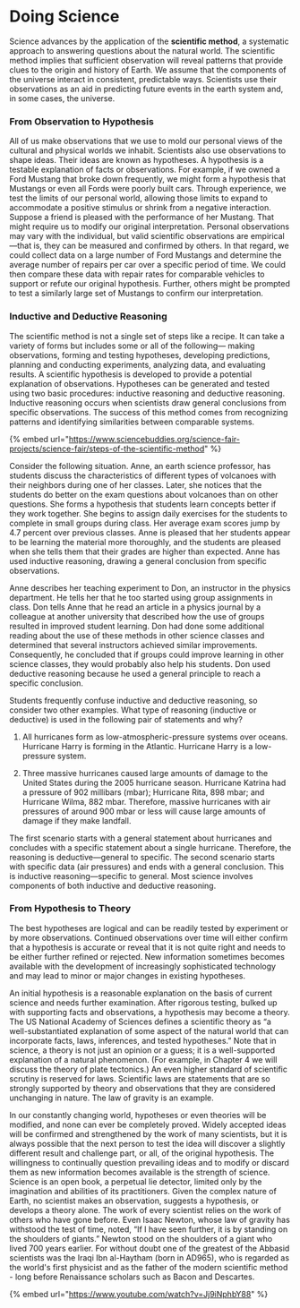 # Doing Science

Science advances by the application of the **scientific method**, a systematic approach to answering questions about the natural world. The scientific method implies that sufficient observation will reveal patterns that provide clues to the origin and history of Earth. We assume that the components of the universe interact in consistent, predictable ways. Scientists use their observations as an aid in predicting future events in the earth system and, in some cases, the universe.

### From Observation to Hypothesis 

All of us make observations that we use to mold our personal views of the cultural and physical worlds we inhabit. Scientists also use observations to shape ideas. Their ideas are known as hypotheses. A hypothesis is a testable explanation of facts or observations. For example, if we owned a Ford Mustang that broke down frequently, we might form a hypothesis that Mustangs or even all Fords were poorly built cars. Through experience, we test the limits of our personal world, allowing those limits to expand to accommodate a positive stimulus or shrink from a negative interaction. Suppose a friend is pleased with the performance of her Mustang. That might require us to modify our original interpretation. Personal observations may vary with the individual, but valid scientific observations are empirical—that is, they can be measured and confirmed by others. In that regard, we could collect data on a large number of Ford Mustangs and determine the average number of repairs per car over a specific period of time. We could then compare these data with repair rates for comparable vehicles to support or refute our original hypothesis. Further, others might be prompted to test a similarly large set of Mustangs to confirm our interpretation. 

### Inductive and Deductive Reasoning 

The scientific method is not a single set of steps like a recipe. It can take a variety of forms but includes some or all of the following— making observations, forming and testing hypotheses, developing predictions, planning and conducting experiments, analyzing data, and evaluating results. A scientific hypothesis is developed to provide a potential explanation of observations. Hypotheses can be generated and tested using two basic procedures: inductive reasoning and deductive reasoning. Inductive reasoning occurs when scientists draw general conclusions from specific observations. The success of this method comes from recognizing patterns and identifying similarities between comparable systems. 

{% embed url="https://www.sciencebuddies.org/science-fair-projects/science-fair/steps-of-the-scientific-method" %}

Consider the following situation. Anne, an earth science professor, has students discuss the characteristics of different types of volcanoes with their neighbors during one of her classes. Later, she notices that the students do better on the exam questions about volcanoes than on other questions. She forms a hypothesis that students learn concepts better if they work together. She begins to assign daily exercises for the students to complete in small groups during class. Her average exam scores jump by 4.7 percent over previous classes. Anne is pleased that her students appear to be learning the material more thoroughly, and the students are pleased when she tells them that their grades are higher than expected. Anne has used inductive reasoning, drawing a general conclusion from specific observations. 

Anne describes her teaching experiment to Don, an instructor in the physics department. He tells her that he too started using group assignments in class. Don tells Anne that he read an article in a physics journal by a colleague at another university that described how the use of groups resulted in improved student learning. Don had done some additional reading about the use of these methods in other science classes and determined that several instructors achieved similar improvements. Consequently, he concluded that if groups could improve learning in other science classes, they would probably also help his students. Don used deductive reasoning because he used a general principle to reach a specific conclusion.

Students frequently confuse inductive and deductive reasoning, so consider two other examples. What type of reasoning \(inductive or deductive\) is used in the following pair of statements and why? 

1. All hurricanes form as low-atmospheric-pressure systems over oceans. Hurricane Harry is forming in the Atlantic. Hurricane Harry is a low-pressure system. 

2. Three massive hurricanes caused large amounts of damage to the United States during the 2005 hurricane season. Hurricane Katrina had a pressure of 902 millibars \(mbar\); Hurricane Rita, 898 mbar; and Hurricane Wilma, 882 mbar. Therefore, massive hurricanes with air pressures of around 900 mbar or less will cause large amounts of damage if they make landfall. 

The first scenario starts with a general statement about hurricanes and concludes with a specific statement about a single hurricane. Therefore, the reasoning is deductive—general to specific. The second scenario starts with specific data \(air pressures\) and ends with a general conclusion. This is inductive reasoning—specific to general. Most science involves components of both inductive and deductive reasoning.

### From Hypothesis to Theory

The best hypotheses are logical and can be readily tested by experiment or by more observations. Continued observations over time will either confirm that a hypothesis is accurate or reveal that it is not quite right and needs to be either further refined or rejected. New information sometimes becomes available with the development of increasingly sophisticated technology and may lead to minor or major changes in existing hypotheses. 

An initial hypothesis is a reasonable explanation on the basis of current science and needs further examination. After rigorous testing, bulked up with supporting facts and observations, a hypothesis may become a theory. The US National Academy of Sciences defines a scientific theory as “a well-substantiated explanation of some aspect of the natural world that can incorporate facts, laws, inferences, and tested hypotheses.” Note that in science, a theory is not just an opinion or a guess; it is a well-supported explanation of a natural phenomenon. \(For example, in Chapter 4 we will discuss the theory of plate tectonics.\) An even higher standard of scientific scrutiny is reserved for laws. Scientific laws are statements that are so strongly supported by theory and observations that they are considered unchanging in nature. The law of gravity is an example.

In our constantly changing world, hypotheses or even theories will be modified, and none can ever be completely proved. Widely accepted ideas will be confirmed and strengthened by the work of many scientists, but it is always possible that the next person to test the idea will discover a slightly different result and challenge part, or all, of the original hypothesis. The willingness to continually question prevailing ideas and to modify or discard them as new information becomes available is the strength of science. Science is an open book, a perpetual lie detector, limited only by the imagination and abilities of its practitioners. Given the complex nature of Earth, no scientist makes an observation, suggests a hypothesis, or develops a theory alone. The work of every scientist relies on the work of others who have gone before. Even Isaac Newton, whose law of gravity has withstood the test of time, noted, “If I have seen further, it is by standing on the shoulders of giants.” Newton stood on the shoulders of a giant who lived 700 years earlier. For without doubt one of the greatest of the Abbasid scientists was the Iraqi Ibn al-Haytham \(born in AD965\), who is regarded as the world's first physicist and as the father of the modern scientific method - long before Renaissance scholars such as Bacon and Descartes.

{% embed url="https://www.youtube.com/watch?v=Jj9iNphbY88" %}



